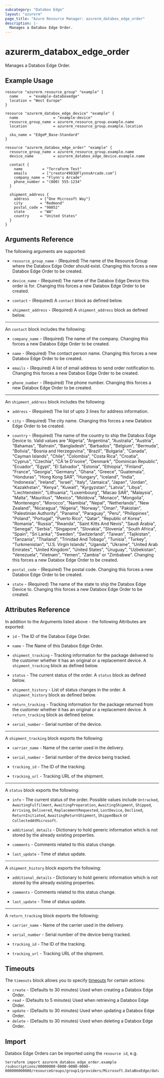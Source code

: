 ```yaml
---
subcategory: "Databox Edge"
layout: "azurerm"
page_title: "Azure Resource Manager: azurerm_databox_edge_order"
description: |-
  Manages a Databox Edge Order.
---
```


# azurerm_databox_edge_order

Manages a Databox Edge Order.

## Example Usage

```hcl
resource "azurerm_resource_group" "example" {
  name     = "example-databoxedge"
  location = "West Europe"
}

resource "azurerm_databox_edge_device" "example" {
  name                = "example-device"
  resource_group_name = azurerm_resource_group.example.name
  location            = azurerm_resource_group.example.location

  sku_name = "EdgeP_Base-Standard"
}

resource "azurerm_databox_edge_order" "example" {
  resource_group_name = azurerm_resource_group.example.name
  device_name         = azurerm_databox_edge_device.example.name

  contact {
    name         = "TerraForm Test"
    emails       = ["creator4983@FlynnsArcade.com"]
    company_name = "Flynn's Arcade"
    phone_number = "(800) 555-1234"
  }

  shipment_address {
    address     = ["One Microsoft Way"]
    city        = "Redmond"
    postal_code = "98052"
    state       = "WA"
    country     = "United States"
  }
}
```

## Arguments Reference

The following arguments are supported:

* `resource_group_name` - (Required) The name of the Resource Group where the Databox Edge Order should exist. Changing this forces a new Databox Edge Order to be created.

* `device_name` - (Required) The name of the Databox Edge Device this order is for. Changing this forces a new Databox Edge Order to be created.

* `contact` - (Required) A `contact` block as defined below.

* `shipment_address` - (Required) A `shipment_address` block as defined below.

---

An `contact` block includes the following:

* `company_name` - (Required) The name of the company. Changing this forces a new Databox Edge Order to be created.

* `name` - (Required) The contact person name. Changing this forces a new Databox Edge Order to be created.

* `emails` - (Required) A list of email address to send order notification to. Changing this forces a new Databox Edge Order to be created.

* `phone_number` - (Required) The phone number. Changing this forces a new Databox Edge Order to be created.

---

An `shipment_address` block includes the following:

* `address` - (Required) The list of upto 3 lines for address information.

* `city` - (Required) The city name. Changing this forces a new Databox Edge Order to be created.

* `country` - (Required) The name of the country to ship the Databox Edge Device to. Valid values are "Algeria", "Argentina", "Australia", "Austria", "Bahamas", "Bahrain", "Bangladesh", "Barbados", "Belgium", "Bermuda", "Bolivia", "Bosnia and Herzegovina", "Brazil", "Bulgaria", "Canada", "Cayman Islands", "Chile", "Colombia", "Costa Rica", "Croatia", "Cyprus", "Czechia", "CÃ´te D'ivoire", "Denmark", "Dominican Republic", "Ecuador", "Egypt", "El Salvador", "Estonia", "Ethiopia", "Finland", "France", "Georgia", "Germany", "Ghana", "Greece", "Guatemala", "Honduras", "Hong Kong SAR", "Hungary", "Iceland", "India", "Indonesia", "Ireland", "Israel", "Italy", "Jamaica", "Japan", "Jordan", "Kazakhstan", "Kenya", "Kuwait", "Kyrgyzstan", "Latvia", "Libya", "Liechtenstein", "Lithuania", "Luxembourg", "Macao SAR", "Malaysia", "Malta", "Mauritius", "Mexico", "Moldova", "Monaco", "Mongolia", "Montenegro", "Morocco", "Namibia", "Nepal", "Netherlands", "New Zealand", "Nicaragua", "Nigeria", "Norway", "Oman", "Pakistan", "Palestinian Authority", "Panama", "Paraguay", "Peru", "Philippines", "Poland", "Portugal", "Puerto Rico", "Qatar", "Republic of Korea", "Romania", "Russia", "Rwanda", "Saint Kitts And Nevis", "Saudi Arabia", "Senegal", "Serbia", "Singapore", "Slovakia", "Slovenia", "South Africa", "Spain", "Sri Lanka", "Sweden", "Switzerland", "Taiwan", "Tajikistan", "Tanzania", "Thailand", "Trinidad And Tobago", "Tunisia", "Turkey", "Turkmenistan", "U.S. Virgin Islands", "Uganda", "Ukraine", "United Arab Emirates", "United Kingdom", "United States", "Uruguay", "Uzbekistan", "Venezuela", "Vietnam", "Yemen", "Zambia" or "Zimbabwe". Changing this forces a new Databox Edge Order to be created.

* `postal_code` - (Required) The postal code. Changing this forces a new Databox Edge Order to be created.

* `state` - (Required) The name of the state to ship the Databox Edge Device to. Changing this forces a new Databox Edge Order to be created.

## Attributes Reference

In addition to the Arguments listed above - the following Attributes are exported:

* `id` - The ID of the Databox Edge Order.

* `name` - The Name of this Databox Edge Order.

* `shipment_tracking` - Tracking information for the package delivered to the customer whether it has an original or a replacement device. A `shipment_tracking` block as defined below.

* `status` - The current status of the order. A `status` block as defined below.

* `shipment_history` - List of status changes in the order. A `shipment_history` block as defined below.

* `return_tracking` - Tracking information for the package returned from the customer whether it has an original or a replacement device. A `return_tracking` block as defined below.

* `serial_number` - Serial number of the device.

---

A `shipment_tracking` block exports the following:

* `carrier_name` - Name of the carrier used in the delivery.

* `serial_number` - Serial number of the device being tracked.

* `tracking_id` - The ID of the tracking.

* `tracking_url` - Tracking URL of the shipment.

---

A `status` block exports the following:

* `info` - The current status of the order. Possible values include `Untracked`, `AwaitingFulfilment`, `AwaitingPreparation`, `AwaitingShipment`, `Shipped`, `Arriving`, `Delivered`, `ReplacementRequested`, `LostDevice`, `Declined`, `ReturnInitiated`, `AwaitingReturnShipment`, `ShippedBack` or `CollectedAtMicrosoft`.

* `additional_details` - Dictionary to hold generic information which is not stored by the already existing properties.

* `comments` - Comments related to this status change.

* `last_update` - Time of status update.

---

A `shipment_history` block exports the following:

* `additional_details` - Dictionary to hold generic information which is not stored by the already existing properties.

* `comments` - Comments related to this status change.

* `last_update` - Time of status update.

---

A `return_tracking` block exports the following:

* `carrier_name` - Name of the carrier used in the delivery.

* `serial_number` - Serial number of the device being tracked.

* `tracking_id` - The ID of the tracking.

* `tracking_url` - Tracking URL of the shipment.

## Timeouts

The `timeouts` block allows you to specify [timeouts](https://www.terraform.io/language/resources/syntax#operation-timeouts) for certain actions:

* `create` - (Defaults to 30 minutes) Used when creating a Databox Edge Order.
* `read` - (Defaults to 5 minutes) Used when retrieving a Databox Edge Order.
* `update` - (Defaults to 30 minutes) Used when updating a Databox Edge Order.
* `delete` - (Defaults to 30 minutes) Used when deleting a Databox Edge Order.

## Import

Databox Edge Orders can be imported using the `resource id`, e.g.

```shell
terraform import azurerm_databox_edge_order.example /subscriptions/00000000-0000-0000-0000-000000000000/resourceGroups/group1/providers/Microsoft.DataBoxEdge/dataBoxEdgeDevices/device1/orders/default
```
